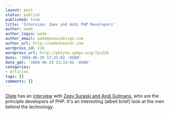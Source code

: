 ```yaml
---
layout: post
status: publish
published: true
title: 'Interview: Zeev and Andi PHP Developers'
author: wade
author_login: wade
author_email: wade@anavidesign.com
author_url: http://wadeshearer.com
wordpress_id: 228
wordpress_url: http://phlyte.uphpu.org/?p=228
date: '2004-06-29 17:33:02 -0500'
date_gmt: '2004-06-29 23:33:02 -0500'
categories:
- Articles
tags: []
comments: []
---
```

<p><a href="http://www.olate.com">Olate</a> has an <a href="http://www.olate.com/articles/phpinterview">interview</a> with <a href="http://www.zend.com/management.php">Zeev Suraski and Andi Gutmans</a>, who are the principle developers of PHP. It's an interesting (albeit brief) look at the men behind the technology.</p>
